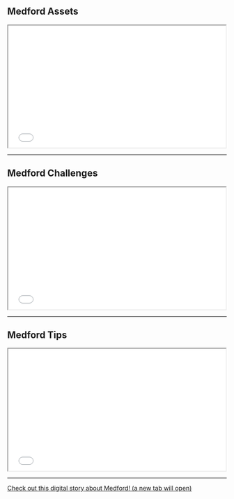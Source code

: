 ## Medford Assets

<iframe src='//player.vimeo.com/video/112287427?title=0&amp;byline=0&amp;portrait=0&amp;autoplay=1' width='500' height='280' allowfullscreen></iframe>

___

## Medford Challenges

<iframe src='//player.vimeo.com/video/112287430?title=0&amp;byline=0&amp;portrait=0&amp;autoplay=1' width='500' height='280' allowfullscreen></iframe>

___

## Medford Tips

<iframe src='//player.vimeo.com/video/112287433?title=0&amp;byline=0&amp;portrait=0&amp;autoplay=1' width='500' height='280' allowfullscreen></iframe>


___

<div class='resource-external'>

[Check out this digital story about Medford! (a new tab will open)](http://prezi.com/jymvv-lctslu/untitled-prezi/?kw=view-jymvv-lctslu&rc=ref-37310803)

</div>
